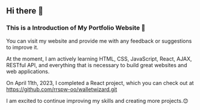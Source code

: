 ## Hi there 👋
### This is a Introduction of My Portfolio Website :star2:

You can visit my website and provide me with any feedback or suggestions to improve it.  

At the moment, I am actively learning HTML, CSS, JavaScript, React, AJAX, RESTful API,
	and everything that is necessary to build great websites and web applications.

On April 11th, 2023, I completed a React project, which you can check out at https://github.com/rrspw-oo/walletwizard.git

I am excited to continue improving my skills and creating more projects.:blush:
